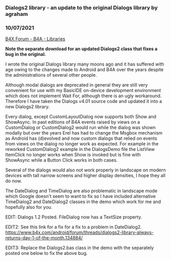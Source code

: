 ### Dialogs2 library - an update to the original Dialogs library by agraham
### 10/07/2021
[B4X Forum - B4A - Libraries](https://www.b4x.com/android/forum/threads/106938/)

**Note the separate download for an updated Dialogs2 class that fixes a bug in the original.**  
  
I wrote the original Dialogs library many moons ago and it has suffered with age owing to the changes made to Android and B4A over the years despite the administrations of several other people.  
  
Although modal dialogs are deprecated in general they are still very convenient for use with my BasicIDE on-device development environment which does not implement Wait For, although there is an ugly workaround. Therefore I have taken the Dialogs v4.01 source code and updated it into a new Dialogs2 library.  
  
Every dialog, except CustomLayoutDialog now supports both Show and ShowAsync. In past editions of B4A events raised by views on a CustomDialog or CustomDialog2 would run while the dialog was shown modally but over the years Erel has had to change the Msgbox mechanism as Android has (d)evolved and now custom dialogs that relied on events from views on the dialog no longer work as expected. For example in the reworked CustomDialog2 example in the DialogsDemo file the ListView ItemClick no longer works when Show is invoked but is fine with ShowAsync while a Button Click works in both cases.  
  
Several of the dialogs would also not work properly in landscape on modern devices with tall narrow screens and higher display densities, I hope they all do now.  
  
The DateDialog and TimeDialog are also problematic in landscape mode which Google doesn't seem to want to fix so I have included alternative TimeDialog2 and DateDialog2 classes in the demo which work for me and hopefully also for you.  
  
EDIT: Dialogs 1.2 Posted. FileDialog now has a TextSize property.  
  
EDIT2: See this link for a fix for a fix to a problem in DateDialog2.  
<https://www.b4x.com/android/forum/threads/dialogs2-library-always-returns-day-1-of-the-month.134884/>  
  
EDIT3: Replace the Dialogs2.bas class in the demo with the separately posted one below to fix the above bug.